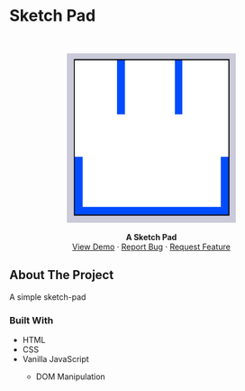# Sketch Pad
<!-- PROJECT LOGO -->
<br />
<p align="center">
   <a href="https://github.com/Mohammad-Afsari/etch_a_sketch">
     <img src="img/Logo.PNG" alt="Smiley" width="300" height="300">
   </a>

  <p align="center">
    <strong>A Sketch Pad</strong>
    <br />
    <a href="https://mohammad-afsari.github.io/etch_a_sketch/">View Demo</a>
    ·
    <a href="https://mohammad-afsari.github.io/etch_a_sketch//issues">Report Bug</a>
    ·
    <a href="https://mohammad-afsari.github.io/etch_a_sketch//issues">Request Feature</a>
  </p>
</p>

<!-- ABOUT THE PROJECT -->
## About The Project

A simple sketch-pad

### Built With
<ul>
   <li>HTML</li>
   <li>CSS</li> 
   <li>Vanilla JavaScript</li> 
   <ul>
      <li>DOM Manipulation</li>
      </ul>
</ul>
